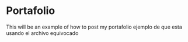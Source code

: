 # Portafolio
This will be an example of how to post my portafolio ejemplo de que esta usando el archivo equivocado
